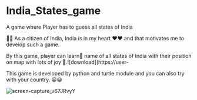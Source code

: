 # India_States_game
A game where Player has to guess all states of India

🥰🥰
As a citizen of India, India  is in my heart ❤❤ and that motivates me to develop such a game.

By this game, player can learn🤔 name of all states of India with their position on map with lots of joy 🤩.![download](https://user-


This game is developed by python and turtle module and you can also try with your country.
😀😀


![screen-capture_v67JRvyY](https://user-images.githubusercontent.com/72398995/139449578-f7775986-a4e8-4c24-b98c-3575bb6f8f6c.gif)
